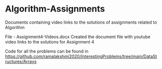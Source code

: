 # Algorithm-Assignments
 Documents containing video links to the solutions of assignments related to Algorithm
 
 File - Assignment4-Videos.docx 
 Created the document file with youtube video links to the solutions for Assignment 4
 
 Code for all the problems can be found in
 https://github.com/ramalakshmi2020/InterestingProblems/tree/main/DataStructures/Arrays
